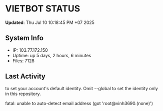 # VIETBOT STATUS
**Updated**: Thu Jul 10 10:18:45 PM +07 2025

## System Info
- IP: 103.77.172.150
- Uptime: up 5 days, 2 hours, 6 minutes
- Files: 7128

## Last Activity

to set your account's default identity.
Omit --global to set the identity only in this repository.

fatal: unable to auto-detect email address (got 'root@vinh3690.(none)')
